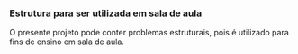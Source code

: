 ### Estrutura para ser utilizada em sala de aula

O presente projeto pode conter problemas estruturais, pois é utilizado para fins de ensino em sala de aula.